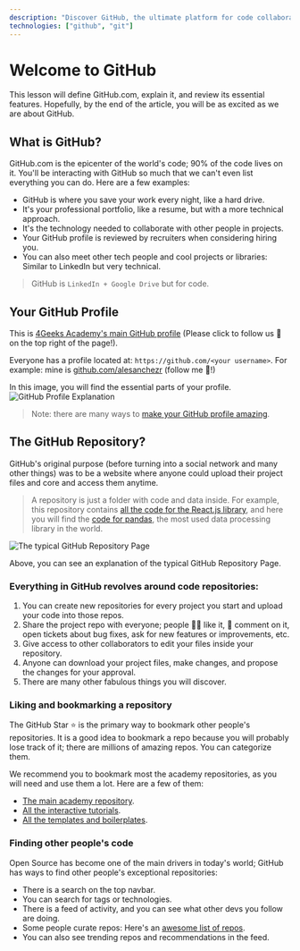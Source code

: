 ```yaml
---
description: "Discover GitHub, the ultimate platform for code collaboration and project management. Learn how to build your profile and connect with the tech community!" 
technologies: ["github", "git"]
---
```


# Welcome to GitHub

This lesson will define GitHub.com, explain it, and review its essential features. Hopefully, by the end of the article, you will be as excited as we are about GitHub.

## What is GitHub?

GitHub.com is the epicenter of the world's code; 90% of the code lives on it. You'll be interacting with GitHub so much that we can't even list everything you can do. Here are a few examples:

- GitHub is where you save your work every night, like a hard drive.
- It's your professional portfolio, like a resume, but with a more technical approach.
- It's the technology needed to collaborate with other people in projects.
- Your GitHub profile is reviewed by recruiters when considering hiring you.
- You can also meet other tech people and cool projects or libraries: Similar to LinkedIn but very technical.

> GitHub is `LinkedIn + Google Drive` but for code.

## Your GitHub Profile

This is [4Geeks Academy's main GitHub profile](https://github.com/4geeksacademy/) (Please click to follow us 🙂 on the top right of the page!).

Everyone has a profile located at: `https://github.com/<your username>`. 
For example: mine is [github.com/alesanchezr](https://github.com/alesanchezr) (follow me 🙂!)

In this image, you will find the essential parts of your profile.
![GitHub Profile Explanation](https://github.com/breatheco-de/content/blob/master/src/assets/images/github-profile.png?raw=true)

> Note: there are many ways to [make your GitHub profile amazing](https://4geeks.com/lesson/building-your-github-profile-and-reputation).

## The GitHub Repository?

GitHub's original purpose (before turning into a social network and many other things) was to be a website where anyone could upload their project files and core and access them anytime.

> A repository is just a folder with code and data inside. For example, this repository contains [all the code for the React.js library](https://github.com/facebook/react), and here you will find the [code for pandas](https://github.com/pandas-dev/pandas), the most used data processing library in the world.

![The typical GitHub Repository Page](https://raw.githubusercontent.com/breatheco-de/knowledge-base/main/images/breatheco-de-exercise-postcard-The-ideal-first-project-for-anyone-interested-in-practicing-HTML-CSS-with-a-real-life-example-.png)

Above, you can see an explanation of the typical GitHub Repository Page.

### Everything in GitHub revolves around code repositories:

1. You can create new repositories for every project you start and upload your code into those repos.
2. Share the project repo with everyone; people 👍🏼 like it, 📣 comment on it, open tickets about bug fixes, ask for new features or improvements, etc.
3. Give access to other collaborators to edit your files inside your repository.
4. Anyone can download your project files, make changes, and propose the changes for your approval.
5. There are many other fabulous things you will discover.

### Liking and bookmarking a repository

The GitHub Star ⭐️ is the primary way to bookmark other people's repositories. It is a good idea to bookmark a repo because you will probably lose track of it; there are millions of amazing repos. You can categorize them.

We recommend you to bookmark most the academy repositories, as you will need and use them a lot. Here are a few of them:

- [The main academy repository](https://github.com/4GeeksAcademy/About-4Geeks-Academy).
- [All the interactive tutorials](https://github.com/4GeeksAcademy/Interactive-Tutorials).
- [All the templates and boilerplates](https://github.com/4GeeksAcademy/Templates-Boilerplates).

### Finding other people's code

Open Source has become one of the main drivers in today's world; GitHub has ways to find other people's exceptional repositories:

- There is a search on the top navbar.
- You can search for tags or technologies.
- There is a feed of activity, and you can see what other devs you follow are doing.
- Some people curate repos: Here's an [awesome list of repos](https://github.com/topics/awesome).
- You can also see trending repos and recommendations in the feed.
